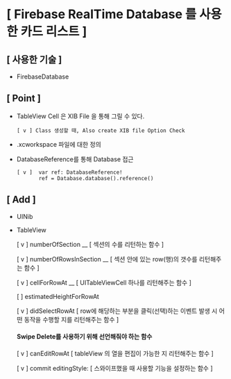 
# [ Firebase RealTime Database 를 사용한 카드 리스트 ]
 
## [ 사용한 기술 ]

  - FirebaseDatabase


## [ Point ]

  - TableView Cell 은 XIB File 을 통해 그릴 수 있다.

        [ v ] Class 생성할 때, Also create XIB file Option Check 

  - .xcworkspace 파일에 대한 정의 

  - DatabaseReference를 통해 Database 접근 

        [ v ]  var ref: DatabaseReference!
               ref = Database.database().reference() 


## [ Add ]

  - UINib

  - TableView 

    [ v ] numberOfSection __ [ 섹션의 수를 리턴하는 함수 ] 

    [ v ] numberOfRowsInSection __ [ 섹션 안에 있는 row(행)의 갯수를 리턴해주는 함수 ]
    
    [ v ] cellForRowAt __ [ UITableViewCell 하나를 리턴해주는 함수 ]
    
    [   ] estimatedHeightForRowAt
    
    [ v ] didSelectRowAt [ row에 해당하는 부분을 클릭(선택)하는 이벤트 발생 시 어떤 동작을 수행할 지를 리턴해주는 함수 ]
    


    #### Swipe Delete를 사용하기 위해 선언해줘야 하는 함수

    
     [ v ] canEditRowAt [ tableView 의 열을 편집이 가능한 지 리턴해주는 함수 ]

     [ v ] commit editingStyle: [ 스와이프했을 때 사용할 기능을 설정하는 함수 ]
